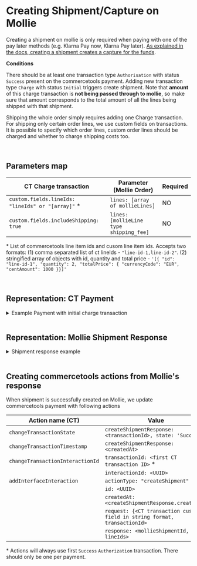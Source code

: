 # Creating Shipment/Capture on Mollie

Creating a shipment on mollie is only required when paying with one of the pay later methods (e.g. Klarna Pay now, Klarna Pay later). [As explained in the docs, creating a shipment creates a capture for the funds](https://docs.mollie.com/reference/v2/shipments-api/create-shipment).


**Conditions**

There should be at least one transaction type `Authorisation` with status `Success` present on the commercetools payment.
Adding new transaction type `Charge` with status `Initial` triggers create shipment. Note that **amount** of this charge transaction is **not being passed through to mollie**, so make sure that amount corresponds to the total amount of all the lines being shipped with that shipment.

Shipping the whole order simply requires adding one Charge transaction.
For shipping only certain order lines, we use custom fields on transactions. It is possible to specify which order lines, custom order lines should be charged and whether to charge shipping costs too.

<br />

## Parameters map

| CT Charge transaction                              | Parameter (Mollie Order)                     | Required |
|----------------------------------------------------|----------------------------------------------|----------|
| `custom.fields.lineIds: "lineIds" or "[array]"` *  | `lines: [array of mollieLines]`              | NO       |
| `custom.fields.includeShipping: true`              | `lines: [mollieLine type shipping_fee]`      | NO       |

\* List of commercetools line item ids and cusom line item ids. Accepts two formats: (1) comma separated list of ct lineIds - `"line-id-1,line-id-2"`. (2) stringified array of objects with id, quantity and total price - `'[{ "id": "line-id-1", "quantity": 2, "totalPrice": { "currencyCode": "EUR", "centAmount": 1000 }}]'`

<br />

## Representation: CT Payment
<details>
  <summary>Example Payment with initial charge transaction</summary>

```json
{
    "id": "c0887a2d-bfbf-4f77-8f3d-fc33fb4c0920",
    "version": 7,
    "lastMessageSequenceNumber": 4,
    "createdAt": "2021-12-16T08:21:02.813Z",
    "lastModifiedAt": "2021-12-16T08:22:28.979Z",
    "lastModifiedBy": {
        "clientId": "A-7gCPuzUQnNSdDwlOCC",
        "isPlatformClient": false
    },
    "createdBy": {
        "clientId": "A-7gCPuzUQnNSdDwlOCC",
        "isPlatformClient": false
    },
    "key": "ord_5h2f3w",
    "amountPlanned": {
        "type": "centPrecision",
        "currencyCode": "EUR",
        "centAmount": 1604,
        "fractionDigits": 2
    },
    "paymentMethodInfo": {
        "paymentInterface": "Mollie",
        "method": "ideal"
    },
    "custom": {
        "type": {
            "typeId": "type",
            "id": "c11764fa-4e07-4cc0-ba40-e7dfc8d67b4e"
        },
        "fields": {
            "createPayment": "{\"redirectUrl\":\"https://www.redirect.com/\",\"webhookUrl\":\"https://webhook.com\",\"locale\":\"nl_NL\"}"
        }
    },
    "paymentStatus": {},
    "transactions": [
        {
            "id": "869ea4f0-b9f6-4006-bf04-d8306b5c9564",
            "type": "Authorization",
            "amount": {
                "type": "centPrecision",
                "currencyCode": "EUR",
                "centAmount": 1604,
                "fractionDigits": 2
            },
            "state": "Success"
        },
        {
            "id": "ad199f53-09be-43a5-ae73-aa97248239ad",
            "type": "Charge",
            "amount": {
                "centAmount": 1604,
                "currencyCode": "EUR"
            },
            "state": "Initial",
            "custom": {
                "type": {
                    "key": "ct-mollie-integration-transaction-type"
                },
                "fields": {
                    "lineIds": "00af27cd-242c-4751-ad55-d5055ee2903d",
                    "includeShipping": true
                }
            }
        }
    ],
    "interfaceInteractions": []
}
```
</details>
<br />



## Representation: Mollie Shipment Response
<details>
  <summary>Shipment response example</summary>

```json
{
    "resource": "shipment",
    "id": "shp_if7wde",
    "orderId": "ord_5h2f3w",
    "createdAt": "2021-12-16T07:17:24+00:00",
    "lines": [
        {
            "resource": "orderline",
            "id": "odl_1.dy2xdk",
            "orderId": "ord_5h2f3w",
            "name": "Banaan",
            "metadata": {
                "cartLineItemId": "00af27cd-242c-4751-ad55-d5055ee2903d"
            },
            "quantity": 2,
            "totalAmount": {
                "value": "16.04",
                "currency": "EUR"
            },
        },
        {
            "resource": "orderline",
            "id": "odl_1.wmux1q",
            "orderId": "ord_5h2f3w",
            "name": "Shipping - Standard Shipping",
            "type": "shipping_fee",
            "metadata": null,
            "quantity": 1,
            "totalAmount": {
                "value": "0.00",
                "currency": "EUR"
            },
        }
    ]
}
```
</details>
<br />

## Creating commercetools actions from Mollie's response

When shipment is successfully created on Mollie, we update commercetools payment with following actions

| Action name (CT)                 | Value                                                                      |
| -------------------------------- | -------------------------------------------------------------------------- |
| `changeTransactionState`         | `createShipmentResponse: <transactionId>, state: 'Success'`                |
| `changeTransactionTimestamp`     | `createShipmentResponse: <createdAt>`                                      |
| `changeTransactionInteractionId` | `transactionId: <first CT transaction ID>` *                               |
|                                  | `interactionId: <UUID>`                                                    |
| `addInterfaceInteraction`        | `actionType: "createShipment"`                                             |
|                                  | `id: <UUID>`                                                               |
|                                  | `createdAt: <createShipmentResponse.createdAt>`                            |
|                                  | `request: {<CT transaction custom field in string format, transactionId>`  |
|                                  | `response: <mollieShipmentId, lineIds>`                                    |

\* Actions will always use first `Success` `Authorization` transaction. There should only be one per payment.
